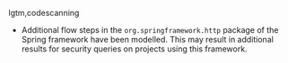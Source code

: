lgtm,codescanning
* Additional flow steps in the `org.springframework.http` package of the Spring framework have been modelled. 
  This may result in additional results for security queries on projects using this framework.